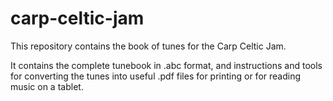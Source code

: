 # carp-celtic-jam
This repository contains the book of tunes for the Carp Celtic Jam.

It contains the complete tunebook in .abc format, and instructions and tools for converting the tunes into useful .pdf files for printing or for reading music on a tablet.



